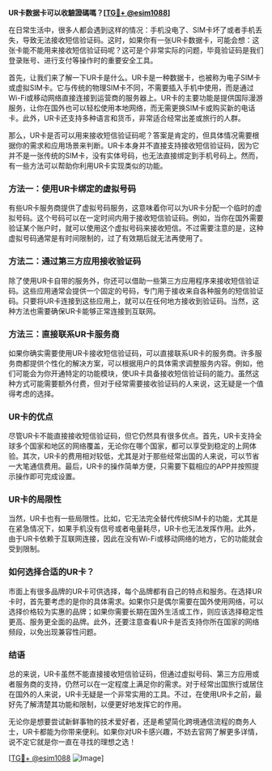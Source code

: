 **UR卡数据卡可以收驗證碼嗎？[[TG💪+ @esim1088](https://t.me/s/esim1088)]**

在日常生活中，很多人都会遇到这样的情况：手机没电了、SIM卡坏了或者手机丢失，导致无法接收短信验证码。这时，如果你有一张UR卡数据卡，可能会想：这张卡能不能用来接收短信验证码呢？这可是个非常实际的问题，毕竟验证码是我们登录账号、进行支付等操作时的重要安全工具。

首先，让我们来了解一下UR卡是什么。UR卡是一种数据卡，也被称为电子SIM卡或虚拟SIM卡。它与传统的物理SIM卡不同，不需要插入手机中使用，而是通过Wi-Fi或移动网络直接连接到运营商的服务器上。UR卡的主要功能是提供国际漫游服务，让你在国外也可以轻松使用本地网络，而无需更换SIM卡或购买新的电话卡。此外，UR卡还支持多种语言和货币，非常适合经常出差或旅行的人群。

那么，UR卡是否可以用来接收短信验证码呢？答案是肯定的，但具体情况需要根据你的需求和应用场景来判断。UR卡本身并不直接支持接收短信验证码，因为它并不是一张传统的SIM卡，没有实体号码，也无法直接绑定到手机号码上。然而，有一些方法可以帮助你利用UR卡实现类似的功能。

### 方法一：使用UR卡绑定的虚拟号码

有些UR卡服务商提供了虚拟号码服务，这意味着你可以为UR卡分配一个临时的虚拟号码。这个号码可以在一定时间内用于接收短信验证码。例如，当你在国外需要验证某个账户时，就可以使用这个虚拟号码来接收短信。不过需要注意的是，这种虚拟号码通常是有时间限制的，过了有效期后就无法再使用了。

### 方法二：通过第三方应用接收验证码

除了使用UR卡自带的服务外，你还可以借助一些第三方应用程序来接收短信验证码。这些应用通常会提供一个固定的号码，专门用于接收来自各种服务的短信验证码。只要将UR卡连接到这些应用上，就可以在任何地方接收到验证码。当然，这种方法也需要确保UR卡能够正常连接到互联网。

### 方法三：直接联系UR卡服务商

如果你确实需要使用UR卡接收短信验证码，可以直接联系UR卡的服务商。许多服务商都提供个性化的解决方案，可以根据用户的具体需求调整服务内容。例如，他们可能会为你开通特定的功能模块，使UR卡具备接收短信验证码的能力。虽然这种方式可能需要额外付费，但对于经常需要接收验证码的人来说，这无疑是一个值得考虑的选择。

### UR卡的优点

尽管UR卡不能直接接收短信验证码，但它仍然具有很多优点。首先，UR卡支持全球多个国家和地区的网络覆盖，无论你在哪个国家，都可以享受到稳定的上网体验。其次，UR卡的费用相对较低，尤其是对于那些经常出国的人来说，可以节省一大笔通信费用。最后，UR卡的操作简单方便，只需要下载相应的APP并按照提示操作即可完成设置。

### UR卡的局限性

当然，UR卡也有一些局限性。比如，它无法完全替代传统SIM卡的功能，尤其是在紧急情况下，如果手机没有信号或者电量耗尽，UR卡也无法发挥作用。此外，由于UR卡依赖于互联网连接，因此在没有Wi-Fi或移动网络的地方，它的功能就会受到限制。

### 如何选择合适的UR卡？

市面上有很多品牌的UR卡可供选择，每个品牌都有自己的特点和服务。在选择UR卡时，首先要考虑的是你的具体需求。如果你只是偶尔需要在国外使用网络，可以选择价格较为实惠的品牌；如果你需要长期在国外生活或工作，则应该选择稳定性更高、服务更全面的品牌。此外，还要注意查看UR卡是否支持你所在国家的网络频段，以免出现兼容性问题。

### 结语

总的来说，UR卡虽然不能直接接收短信验证码，但通过虚拟号码、第三方应用或者服务商的支持，仍然可以在一定程度上满足你的需求。对于经常出国旅行或居住在国外的人来说，UR卡无疑是一个非常实用的工具。不过，在使用UR卡之前，最好先了解清楚其功能和限制，以便更好地发挥它的作用。

无论你是想要尝试新鲜事物的技术爱好者，还是希望简化跨境通信流程的商务人士，UR卡都能为你带来便利。如果你对UR卡感兴趣，不妨去官网了解更多详情，说不定它就是你一直在寻找的理想之选！

[[TG💪+ @esim1088](https://t.me/s/esim1088) ![Image](https://i.postimg.cc/4NQfJmqS/Snipaste-2025-05-13-00-14-12.png)]